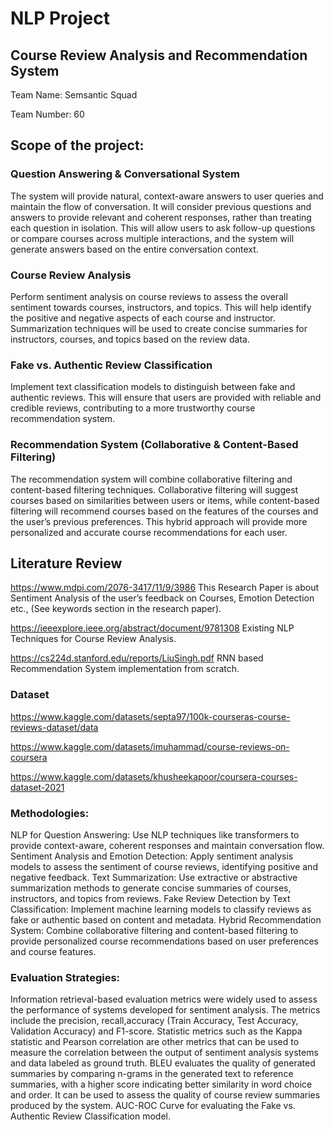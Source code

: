 # NLP Project

## Course Review Analysis and Recommendation System

Team Name: Semsantic Squad

Team Number: 60

## Scope of the project:
### Question Answering & Conversational System
The system will provide natural, context-aware answers to user queries and maintain the flow of conversation. It will consider previous questions and answers to provide relevant and coherent responses, rather than treating each question in isolation. This will allow users to ask follow-up questions or compare courses across multiple interactions, and the system will generate answers based on the entire conversation context.
### Course Review Analysis
Perform sentiment analysis on course reviews to assess the overall sentiment towards courses, instructors, and topics. This will help identify the positive and negative aspects of each course and instructor. Summarization techniques will be used to create concise summaries for instructors, courses, and topics based on the review data.
### Fake vs. Authentic Review Classification
Implement text classification models to distinguish between fake and authentic reviews. This will ensure that users are provided with reliable and credible reviews, contributing to a more trustworthy course recommendation system.
### Recommendation System (Collaborative & Content-Based Filtering)
The recommendation system will combine collaborative filtering and content-based filtering techniques. Collaborative filtering will suggest courses based on similarities between users or items, while content-based filtering will recommend courses based on the features of the courses and the user’s previous preferences. This hybrid approach will provide more personalized and accurate course recommendations for each user.

## Literature Review
https://www.mdpi.com/2076-3417/11/9/3986
This Research Paper is about Sentiment Analysis of the user’s feedback on Courses, Emotion Detection etc., (See keywords section in the research paper).

https://ieeexplore.ieee.org/abstract/document/9781308
Existing NLP Techniques for Course Review Analysis.

https://cs224d.stanford.edu/reports/LiuSingh.pdf
RNN based Recommendation System implementation from scratch.


### Dataset      
https://www.kaggle.com/datasets/septa97/100k-courseras-course-reviews-dataset/data

https://www.kaggle.com/datasets/imuhammad/course-reviews-on-coursera

https://www.kaggle.com/datasets/khusheekapoor/coursera-courses-dataset-2021


### Methodologies:
NLP for Question Answering: Use NLP techniques like transformers to provide context-aware, coherent responses and maintain conversation flow.
Sentiment Analysis and Emotion Detection: Apply sentiment analysis models to assess the sentiment of course reviews, identifying positive and negative feedback.
Text Summarization: Use extractive or abstractive summarization methods to generate concise summaries of courses, instructors, and topics from reviews.
Fake Review Detection by Text Classification: Implement machine learning models to classify reviews as fake or authentic based on content and metadata.
Hybrid Recommendation System: Combine collaborative filtering and content-based filtering to provide personalized course recommendations based on user preferences and course features.

### Evaluation Strategies:
Information retrieval-based evaluation metrics were widely used to assess the performance of systems developed for sentiment analysis. The metrics include the precision, recall,accuracy (Train Accuracy, Test Accuracy, Validation Accuracy)  and F1-score.  Statistic metrics such as the Kappa statistic and Pearson correlation are other metrics that can be used to measure the correlation between the output of sentiment analysis systems and data labeled as ground truth.
BLEU evaluates the quality of generated summaries by comparing n-grams in the generated text to reference summaries, with a higher score indicating better similarity in word choice and order. It can be used to assess the quality of course review summaries produced by the system.
AUC-ROC Curve for evaluating the Fake vs. Authentic Review Classification model.
